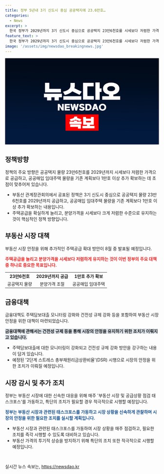 ```yaml
---
title: 정부 5년내 3기 신도시 중심 공공택지에 23.6만호…
categories:
  - News
excerpt: >
  한국 정부가 2029년까지 3기 신도시 중심으로 공공택지 23만6천호를 시세보다 저렴한 가격으로 공급하는 계획을 발표했습니다. 또한 공공매입 임대주택도 기존 계획보다 1만호 이상 추가 공급하고, 개발제한구역 해제 등을 통해 수도권에 신규택지 2만호 이상을 추가 공급하는 방안도 논의되었습니다. 이에 따라 정부는 추가적인 주택공급 확대 방안을 8월 중에 발표할 예정이라고 밝혔습니다.
feature_text: >
  한국 정부가 2029년까지 3기 신도시 중심으로 공공택지 23만6천호를 시세보다 저렴한 가격으로 공급하는 계획을 발표했습니다. 또한 공공매입 임대주택도 기존 계획보다 1만호 이상 추가 공급하고, 개발제한구역 해제 등을 통해 수도권에 신규택지 2만호 이상을 추가 공급하는 방안도 논의되었습니다. 이에 따라 정부는 추가적인 주택공급 확대 방안을 8월 중에 발표할 예정이라고 밝혔습니다.
image: '/assets/img/newsdao_breakingnews.jpg'
---
```


<p><img src="/assets/img/newsdao_breakingnews.jpg" alt="pcversion 속보" /></p>

<h2 data-ke-size="size26">정책방향</h2>

<p data-ke-size="size16">정책의 주요 방향은 공공택지 물량 23만6천호를 2029년까지 시세보다 저렴한 가격으로 공급하고, 공공매입 임대주택 물량을 기존 계획보다 1만호 이상 추가 확보하는 데 초점이 맞추어져 있습니다.</p>

<ul>
  <li>부동산 관계장관회의에서 공표된 정책은 3기 신도시 중심으로 공공택지 물량 23만6천호를 2029년까지 공급하고, 공공매입 임대주택 물량을 기존 계획보다 1만호 이상 추가 확보하는 내용입니다.</li>
  <li>주택공급을 확실하게 늘리고, 분양가격을 시세보다 크게 저렴한 수준으로 유지하는 것이 핵심적인 정책 방향입니다.</li>
</ul>

<h2 data-ke-size="size26">부동산 시장 대책</h2>

<p data-ke-size="size16">부동산 시장 안정을 위해 추가적인 주택공급 확대 방안이 8월 중 발표될 예정입니다.</p>

<p><b><span style="color: #ee2323;">주택공급을 늘리고 분양가격을 시세보다 저렴하게 유지하는 것이 이번 정부의 주요 대책 중 하나로 중요한 목표입니다.</span></b></p>

<table>
  <tr>
    <td style="text-align: center; height: 17px;"><b>23만6천호</b></td>
    <td style="text-align: center; height: 17px;"><b>2029년까지 공급</b></td>
    <td style="text-align: center; height: 17px;"><b>1만호 추가 확보</b></td>
  </tr>
  <tr>
    <td style="text-align: center; height: 17px;">공공택지 물량</td>
    <td style="text-align: center; height: 17px;">분양가격 조절</td>
    <td style="text-align: center; height: 17px;">공공매입 임대주택</td>
  </tr>
</table>

<h2 data-ke-size="size26">금융대책</h2>

<p data-ke-size="size16">금융대책도 주택담보대출 모니터링 강화와 건전성 규제 강화 등을 포함하여 부동산 시장 안정을 위한 대책이 마련되었습니다.</p>

<p><b><span style="background-color: #21538527;">금융대책에 관해서는 건전성 규제 등을 통해 시장의 안정을 유지하기 위한 조치가 이뤄지고 있습니다.</span></b></p>

<ul>
  <li>주택담보대출에 대한 모니터링이 강화되고 건전성 규제 강화 방안을 강구하는 내용이 담겨 있습니다.</li>
  <li>예정된 '2단계 스트레스 총부채원리금상환비율'(DSR) 시행으로 시장의 안정을 위한 조치가 이뤄질 예정입니다.</li>
</ul>

<h2 data-ke-size="size26">시장 감시 및 추가 조치</h2>

<p data-ke-size="size16">정부는 부동산 시장에 대한 신속한 대응을 위해 매주 '부동산 시장 및 공급상황 점검 태스크포스'를 가동하고, 특단의 조치가 필요할 경우 적극적으로 시행할 예정입니다.</p>

<p><b><span style="color: #1a5490;">정부는 부동산 시장과 관련된 태스크포스를 가동하고 시장 상황을 신속하게 관찰하며 시장의 안정을 위한 필요한 조치를 실시할 계획입니다.</span></b></p>

<ul>
  <li>부동산 시장과 관련된 태스크포스를 가동하여 시장 상황을 매주 점검하고, 필요한 조치를 즉각 시행할 수 있도록 대비하고 있습니다.</li>
  <li>부동산 가격의 투기적 상승을 방지하기 위해 특단의 조치 또한 적극적으로 시행할 예정입니다.</li>
</ul>

<p data-ke-size="size16">&nbsp;</p>
실시간 뉴스 속보는, <a href="https://newsdao.kr" rel="dofollow">https://newsdao.kr</a>


